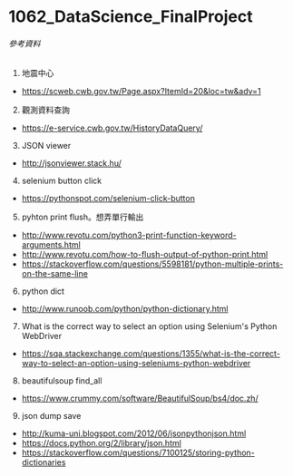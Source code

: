 # 1062_DataScience_FinalProject


###### 參考資料
 1. 地震中心
  - https://scweb.cwb.gov.tw/Page.aspx?ItemId=20&loc=tw&adv=1
 2. 觀測資料查詢
  - https://e-service.cwb.gov.tw/HistoryDataQuery/
 3. JSON viewer
  - http://jsonviewer.stack.hu/
 4. selenium button click
  - https://pythonspot.com/selenium-click-button
 5. pyhton print flush。想弄單行輸出
  -  http://www.revotu.com/python3-print-function-keyword-arguments.html
  - http://www.revotu.com/how-to-flush-output-of-python-print.html
  - https://stackoverflow.com/questions/5598181/python-multiple-prints-on-the-same-line
 6. python dict
  - http://www.runoob.com/python/python-dictionary.html
 7. What is the correct way to select an option using Selenium's Python WebDriver
  - https://sqa.stackexchange.com/questions/1355/what-is-the-correct-way-to-select-an-option-using-seleniums-python-webdriver
 8. beautifulsoup find_all
  - https://www.crummy.com/software/BeautifulSoup/bs4/doc.zh/
 9. json dump save
  - http://kuma-uni.blogspot.com/2012/06/jsonpythonjson.html
  - https://docs.python.org/2/library/json.html
  - https://stackoverflow.com/questions/7100125/storing-python-dictionaries

